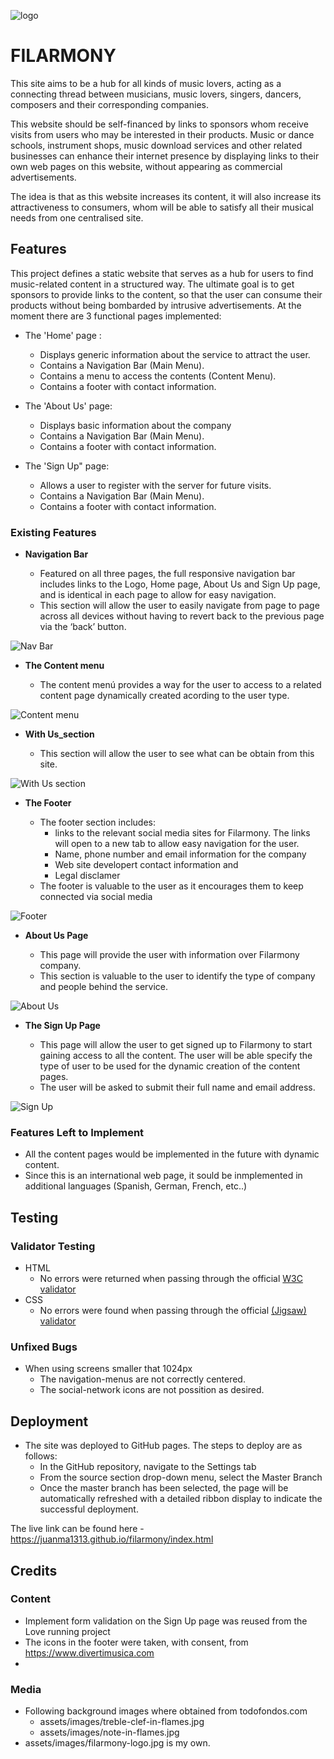![logo](assets/images/filarmony-logo.png)

# FILARMONY

This site aims to be a hub for all kinds of music lovers, acting as a connecting thread between musicians, music lovers, singers, dancers, composers and their corresponding companies.

This website should be self-financed by links to sponsors whom receive visits from users who may be interested in their products.
Music or dance schools, instrument shops, music download services and other related businesses can enhance their internet presence by displaying links to their own web pages on this website, without appearing as commercial advertisements. 

The idea is that as this website increases its content, it will also increase its attractiveness to consumers, whom will be able to satisfy all their musical needs from one centralised site.

## Features 
This project defines a static website that serves as a hub for users to find music-related content in a structured way.
The ultimate goal is to get sponsors to provide links to the content, so that the user can consume their products without being bombarded by intrusive advertisements.
At the moment there are 3 functional pages implemented:

- The 'Home' page :  
    * Displays generic information about the service to attract the user.  
    * Contains a Navigation Bar (Main Menu).
    * Contains a menu to access the contents (Content Menu).
    * Contains a footer with contact information.

- The 'About Us' page:  
    * Displays basic information about the company
    * Contains a Navigation Bar (Main Menu).
    * Contains a footer with contact information.

- The 'Sign Up" page:
    * Allows a user to register with the server for future visits.
    * Contains a Navigation Bar (Main Menu).
    * Contains a footer with contact information.


### Existing Features

- __Navigation Bar__

  - Featured on all three pages, the full responsive navigation bar includes links to the Logo, Home page, About Us  and Sign Up page, and is identical in each page to allow for easy navigation.
  - This section will allow the user to easily navigate from page to page across all devices without having to revert back to the previous page via the ‘back’ button. 

![Nav Bar](doc/screenshots/navigation-bar.png)

- __The Content menu__

  - The content menú provides a way for the user to access to a related content page dynamically created acording to the user type.
  
![Content menu](doc/screenshots/content-menu.png)

- __With Us_section__

  - This section will allow the user to see what can be obtain from this site. 

![With Us section](doc/screenshots/with-us-section.png)

- __The Footer__ 

    - The footer section includes:
      * links to the relevant social media sites for Filarmony. The links will open to a new tab to allow easy navigation for the user. 
      * Name, phone number and email information for the company
      * Web site developert contact information and 
      * Legal disclamer
  - The footer is valuable to the user as it encourages them to keep connected via social media

![Footer](doc/screenshots/footer.png)

- __About Us Page__

  - This page will provide the user with information over Filarmony company.
  - This section is valuable to the user to identify the type of company and people behind the service. 

![About Us](doc/screenshots/about-us.png)

- __The Sign Up Page__

  - This page will allow the user to get signed up to Filarmony to start gaining access to all the content. The user will be able specify the type of user to be used for the dynamic creation of the content pages. 
  - The user will be asked to submit their full name and email address. 

![Sign Up](doc/screenshots/sign-up.png)


### Features Left to Implement

- All the content pages would be implemented in the future with dynamic content.
- Since this is an international web page, it sould be inmplemented in additional languages (Spanish, German, French, etc..)

## Testing 


### Validator Testing 

- HTML
  - No errors were returned when passing through the official [W3C validator](https://validator.w3.org/nu/?doc=https://juanma1313.github.io/filarmony/index.html)
- CSS
  - No errors were found when passing through the official [(Jigsaw) validator](https://jigsaw.w3.org/css-validator/validator?uri=https://juanma1313.github.io/filarmony/index.html&profile=css3svg&usermedium=all&warning=1&vextwarning=&lang=en#css)

### Unfixed Bugs

- When using screens smaller that 1024px
  * The navigation-menus are not correctly centered.
  * The social-network icons are not possition as desired.


## Deployment

- The site was deployed to GitHub pages. The steps to deploy are as follows: 
  - In the GitHub repository, navigate to the Settings tab 
  - From the source section drop-down menu, select the Master Branch
  - Once the master branch has been selected, the page will be automatically refreshed with a detailed ribbon display to indicate the successful deployment. 

The live link can be found here - https://juanma1313.github.io/filarmony/index.html


## Credits 

### Content 

- Implement form validation on the Sign Up page was reused from the Love running project
- The icons in the footer were taken, with consent, from https://www.divertimusica.com
- 

### Media
- Following background images where obtained from todofondos.com
  * assets/images/treble-clef-in-flames.jpg
  * assets/images/note-in-flames.jpg
- assets/images/filarmony-logo.jpg is my own.

